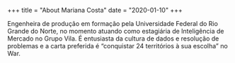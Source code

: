 +++
title = "About Mariana Costa"
date = "2020-01-10"
+++

Engenheira de produção em formação pela Universidade Federal do Rio Grande do Norte, no momento atuando como estagiária de Inteligência de Mercado no Grupo Vila.
É entusiasta da cultura de dados e resolução de problemas e a carta preferida é “conquistar 24 territórios à sua escolha” no War.
